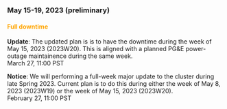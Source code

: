### May 15-19, 2023 (preliminary)

#### <span style="color: orange;">Full downtime</span>

**Update**: The updated plan is is to have the downtime during the week of May 15, 2023 (2023W20). This is aligned with a planned PG&E power-outage maintainence during the same week.
<br><span class="timestamp">March 27, 11:00 PST</span>

**Notice**: We will performing a full-week major update to the cluster during late Spring 2023. Current plan is to do this during either the week of May 8, 2023 (2023W19) or the week of May 15, 2023 (2023W20).
<br><span class="timestamp">February 27, 11:00 PST</span>

<!--
start: 2023-05-15T09:00:00
stop: 2023-05-19T17:00:00
length: ?? hours
severity: under-maintenance
affected: jobs, beegfs, compute, *
reason: scheduled
 -->
